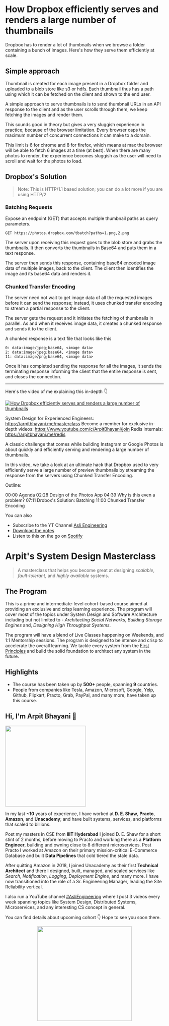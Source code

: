 How Dropbox efficiently serves and renders a large number of thumbnails
===


Dropbox has to render a lot of thumbnails when we browse a folder containing a bunch of images. Here's how they serve them efficiently at scale.

## Simple approach

Thumbnail is created for each image present in a Dropbox folder and uploaded to a blob store like s3 or hdfs. Each thumbnail thus has a path using which it can be fetched on the client and shown to the end user.

A simple approach to serve thumbnails is to send thumbnail URLs in an API response to the client and as the user scrolls through them, we keep fetching the images and render them.

This sounds good in theory but gives a very sluggish experience in practice; because of the browser limitation. Every browser caps the maximum number of concurrent connections it can make to a domain.

This limit is 6 for chrome and 8 for firefox, which means at max the browser will be able to fetch 6 images at a time (at best). When there are many photos to render, the experience becomes sluggish as the user will need to scroll and wait for the photos to load.

## Dropbox's Solution

> Note: This is HTTP/1.1 based solution; you can do a lot more if you are using HTTP/2

### Batching Requests

Expose an endpoint (GET) that accepts multiple thumbnail paths as query parameters. 

```
GET https://photos.dropbox.com/tbatch?paths=1.png,2.png
```

The server upon receiving this request goes to the blob store and grabs the thumbnails. It then converts the thumbnails in Base64 and puts them in a text response.

The server then sends this response, containing base64 encoded image data of multiple images, back to the client. The client then identifies the image and its base64 data and renders it.

### Chunked Transfer Encoding

The server need not wait to get image data of all the requested images before it can send the response; instead, it uses chunked transfer encoding to stream a partial response to the client.

The server gets the request and it initiates the fetching of thumbnails in parallel. As and when it receives image data, it creates a chunked response and sends it to the client.

A chunked response is a text file that looks like this

```
0: data:image/jpeg;base64, <image data>
2: data:image/jpeg;base64, <image data>
11: data:image/png;base64, <image data>
```

Once it has completed sending the response for all the images, it sends the terminating response informing the client that the entire response is sent, and closes the connection.
<hr />


<p>Here's the video of me explaining this in-depth 👇‍</p>

[![How Dropbox efficiently serves and renders a large number of thumbnails](https://i.ytimg.com/vi/FczWm6kx0Kg/mqdefault.jpg)](https://www.youtube.com/watch?v=FczWm6kx0Kg)

System Design for Experienced Engineers: https://arpitbhayani.me/masterclass
Become a member for exclusive in-depth videos: https://www.youtube.com/c/ArpitBhayani/join
Redis Internals: https://arpitbhayani.me/redis

A classic challenge that comes while building Instagram or Google Photos is about quickly and efficiently serving and rendering a large number of thumbnails.

In this video, we take a look at an ultimate hack that Dropbox used to very efficiently serve a large number of preview thumbnails by streaming the response from the servers using Chunked Transfer Encoding.

Outline:

00:00 Agenda
02:28 Design of the Photos App
04:39 Why is this even a problem?
07:11 Drobox's Solution: Batching
11:00 Chunked Transfer Encoding

You can also
 - Subscribe to the YT Channel [Asli Engineering](https://youtube.com/c/ArpitBhayani)
 - [Download the notes](https://drive.google.com/file/d/1l8gl197gxPaCh0mama3LjtiRxNaWgt3v/view?usp=sharing)
 - Listen to this on the go on [Spotify](https://open.spotify.com/show/7qMoamm2iZQrsPVm6IQLoD)

# Arpit's System Design Masterclass

> A masterclass that helps you become great at designing _scalable_, _fault-tolerant_, and _highly available_ systems.

## The Program

This is a prime and intermediate-level cohort-based course aimed at providing an exclusive and crisp learning experience. The program will cover most of the topics under System Design and Software Architecture including but not limited to - _Architecting Social Networks_, _Building Storage Engines_ and, _Designing High Throughput Systems_.

The program will have a blend of Live Classes happening on Weekends, and 1:1 Mentorship sessions. The program is designed to be intense and crisp to accelerate the overall learning. We tackle every system from the [First Principles](https://en.wikipedia.org/wiki/First_principle) and build the solid foundation to architect any system in the future.


## Highlights

 - The course has been taken up by __500+__ people, spanning __9__ countries.
 - People from companies like Tesla, Amazon, Microsoft, Google, Yelp, Github, Flipkart, Practo, Grab, PayPal, and many more, have taken up this course.


## Hi, I'm Arpit Bhayani 👋

<img width="256px" src="https://arpitbhayani.me/static/img/arpit.jpg" />

In my last **~10** years of experience, I have worked at **D. E. Shaw**, **Practo**, **Amazon**, and **Unacademy**; and have built systems, services, and platforms that scaled to billions.

Post my masters in CSE from **IIIT Hyderabad** I joined D. E. Shaw for a short stint of 2 months, before moving to Practo and working there as a **Platform Engineer**, building and owning close to 8 different microservices. Post Practo I worked at Amazon on their primary mission-critical E-Commerce Database and built **Data Pipelines** that cold tiered the stale data.

After quitting Amazon in 2018, I joined Unacademy as their first **Technical Architect** and there I designed, built, managed, and scaled services like _Search_, _Notification_, _Logging_, _Deployment Engine_, and many more. I have now transitioned into the role of a Sr. Engineering Manager, leading the Site Reliability vertical.

I also run a YouTube channel [#AsliEngineering](https://www.youtube.com/c/ArpitBhayani) where I post 3 videos every week spanning topics like System Design, Distributed Systems, Microservices, and any interesting CS concept in general.

You can find details about upcoming cohort 👇‍ Hope to see you soon there.

<center>
<a target="_blank" href="https://arpitbhayani.me/masterclass">
<img src="https://user-images.githubusercontent.com/4745789/137859181-d4499cf4-ce65-4466-8b88-a078ece0f081.PNG" width="300px" />
</a>
</center>